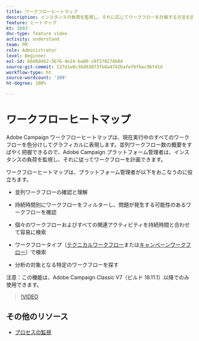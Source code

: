 ```yaml
---
title: ワークフローヒートマップ
description: インスタンスの負荷を監視し、それに応じてワークフローを計画する方法を説明します。
feature: ヒートマップ
kt: 2093
doc-type: feature video
activity: understand
team: PM
role: Administrator
level: Beginner
exl-id: b6d0d4b2-3b76-4e14-ba80-c0f370274b04
source-git-commit: 137d1e0c36d038f3fb8a4742bafef6fbac96f41d
workflow-type: ht
source-wordcount: '169'
ht-degree: 100%

---
```


# ワークフローヒートマップ

Adobe Campaign ワークフローヒートマップは、現在実行中のすべてのワークフローを色分けしてグラフィカルに表現します。並列ワークフロー数の概要をすばやく把握できるので、Adobe Campaign プラットフォーム管理者は、インスタンスの負荷を監視し、それに従ってワークフローを計画できます。

ワークフローヒートマップは、プラットフォーム管理者が以下をおこなうのに役立ちます。

* 並列ワークフローの確認と理解
* 持続時間別にワークフローをフィルターし、問題が発生する可能性のあるワークフローを確認
* 個々のワークフローおよびすべての関連アクティビティを持続時間と合わせて容易に検索

* ワークフロータイプ（[テクニカルワークフロー](https://docs.adobe.com/content/help/ja-JP/campaign-classic/using/automating-with-workflows/general-operation/building-a-workflow.html#technical-workflows)または[キャンペーンワークフロー](https://docs.adobe.com/content/help/ja-JP/campaign-classic/using/automating-with-workflows/general-operation/building-a-workflow.html#campaign-workflows)）で検索

* 分析の対象となる特定のワークフローを探す

注意：この機能は、Adobe Campaign Classic V7（ビルド 18.11.1）以降でのみ使用できます。

>[!VIDEO](https://video.tv.adobe.com/v/25558?quality=12)

## その他のリソース

* [プロセスの監視](https://docs.adobe.com/content/help/ja-JP/campaign-classic/using/monitoring-campaign-classic/production-procedures/monitoring-processes.html#Workflow_monitoring)
